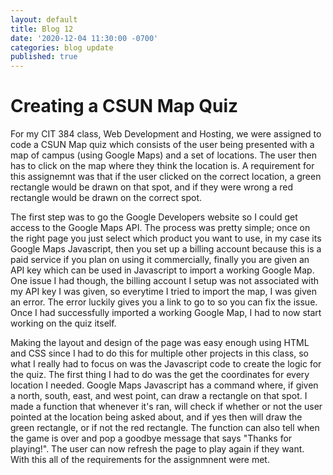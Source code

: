 ```yaml
---
layout: default
title: Blog 12
date: '2020-12-04 11:30:00 -0700'
categories: blog update
published: true
---
```

<h1>Creating a CSUN Map Quiz</h1>
<p>For my CIT 384 class, Web Development and Hosting, we were assigned to code a CSUN Map quiz which consists of the user being presented with a map of campus (using Google Maps) and a set of locations. The user then has to click on the map where they think the location is. A requirement for this assignemnt was that if the user clicked on the correct location, a green rectangle would be drawn on that spot, and if they were wrong a red rectangle would be drawn on the correct spot.</p>

<p>The first step was to go the Google Developers website so I could get access to the Google Maps API. The process was pretty simple; once on the right page you just select which product you want to use, in my case its Google Maps Javascript, then you set up a billing account because this is a paid service if you plan on using it commercially, finally you are given an API key which can be used in Javascript to import a working Google Map. One issue I had though, the billing account I setup was not associated with my API key I was given, so everytime I tried to import the map, I was given an error. The error luckily gives you a link to go to so you can fix the issue. Once I had successfully imported a working Google Map, I had to now start working on the quiz itself.</p>

<p>Making the layout and design of the page was easy enough using HTML and CSS since I had to do this for multiple other projects in this class, so what I really had to focus on was the Javascript code to create the logic for the quiz. The first thing I had to do was the get the coordinates for every location I needed. Google Maps Javascript has a command where, if given a north, south, east, and west point, can draw a rectangle on that spot. I made a function that whenever it's ran, will check if whether or not the user pointed at the location being asked about, and if yes then will draw the green rectangle, or if not the red rectangle. The function can also tell when the game is over and pop a goodbye message that says "Thanks for playing!". The user can now refresh the page to play again if they want. With this all of the requirements for the assignmnent were met.</p>